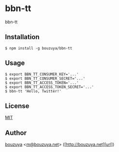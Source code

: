 # bbn-tt

bbn-tt

## Installation

```
$ npm install -g bouzuya/bbn-tt
```

## Usage

```
$ export BBN_TT_CONSUMER_KEY='...'
$ export BBN_TT_CONSUMER_SECRET='...'
$ export BBN_TT_ACCESS_TOKEN='...'
$ export BBN_TT_ACCESS_TOKEN_SECRET='...'
$ bbn-tt 'Hello, Twitter!'
```

## License

[MIT](LICENSE)

## Author

[bouzuya][user] &lt;[m@bouzuya.net][email]&gt; ([http://bouzuya.net][url])

[user]: https://github.com/bouzuya
[email]: mailto:m@bouzuya.net
[url]: http://bouzuya.net
[bouzuya/cars]: https://github.com/bouzuya/cars
